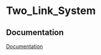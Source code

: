 # Two_Link_System

## Documentation

[Documentation](https://github.com/samrudhup/Two_Link_System/blob/Deep_Neural_Network_torch/Project4.pdf)
